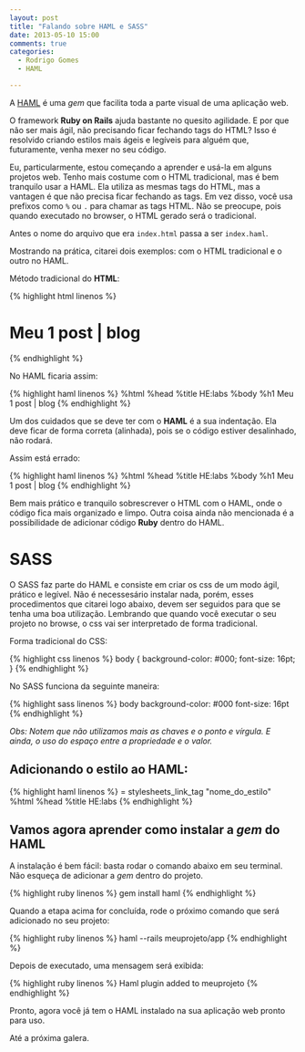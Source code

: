 ```yaml
---
layout: post
title: "Falando sobre HAML e SASS"
date: 2013-05-10 15:00
comments: true
categories:
  - Rodrigo Gomes
  - HAML

---
```


A [HAML](http://www.haml.info/) é uma _gem_ que facilita toda a parte visual de uma aplicação web.

O framework **Ruby on Rails** ajuda bastante no quesito agilidade. E por que não ser mais ágil, não precisando ficar fechando tags do HTML? Isso é resolvido criando estilos mais ágeis e legíveis para alguém que, futuramente, venha mexer no seu código.

<!--more-->

Eu, particularmente, estou começando a aprender e usá-la em alguns projetos web. Tenho mais costume com o HTML tradicional, mas é bem tranquilo usar a HAML. Ela utiliza as mesmas tags do HTML, mas a vantagen é que não precisa ficar fechando as tags. Em vez disso, você usa prefixos como `%` ou `.` para chamar as tags HTML. Não se preocupe, pois quando executado no browser, o HTML gerado será o tradicional.

Antes o nome do arquivo que era `index.html` passa a ser `index.haml`.

Mostrando na prática, citarei dois exemplos: com o HTML tradicional e o outro no HAML.

Método tradicional do **HTML**:

{% highlight html linenos %}
<html>
  <head>
    <title>HE:labs </title>
  </head>
  <body>
    <h1>Meu 1 post | blog</h1>
  </body>
</html>
{% endhighlight %}

No HAML ficaria assim:

{% highlight haml linenos %}
%html
  %head
    %title HE:labs
  %body
    %h1
      Meu 1 post | blog
{% endhighlight %}

Um dos cuidados que se deve ter com o **HAML** é a sua indentação. Ela deve ficar de forma correta (alinhada), pois se o código estiver desalinhado, não rodará.

Assim está errado:

{% highlight haml linenos %}
%html
        %head
%title
   HE:labs
         %body
        %h1
         Meu 1 post  |  blog
{% endhighlight %}

Bem mais prático e tranquilo sobrescrever o HTML com o HAML, onde o código fica mais organizado e limpo. Outra coisa ainda não mencionada é a possibilidade de adicionar código **Ruby** dentro do HAML.

# SASS

O SASS faz parte do HAML e consiste em criar os css de um modo ágil, prático e legível. Não é necessesário instalar nada, porém, esses procedimentos que citarei logo abaixo, devem ser seguidos para que se tenha uma boa utilização. Lembrando que quando você executar o seu projeto no browse, o css vai ser interpretado de forma tradicional.

Forma tradicional do CSS:

{% highlight css linenos %}
body {
  background-color: #000;
  font-size: 16pt;
}
{% endhighlight %}

No SASS funciona da seguinte maneira:

{% highlight sass linenos %}
body
  background-color: #000
  font-size: 16pt
{% endhighlight %}

*Obs: Notem que não utilizamos mais as chaves e o ponto e vírgula. E ainda, o uso do espaço entre a propriedade e o valor.*


## Adicionando o estilo ao HAML:

{% highlight haml linenos %}
= stylesheets_link_tag "nome_do_estilo"
%html
  %head
    %title HE:labs
{% endhighlight %}

## Vamos agora aprender como instalar a _gem_ do HAML

A instalação é bem fácil: basta rodar o comando abaixo em seu terminal. Não esqueça de adicionar a _gem_ dentro do projeto.

{% highlight ruby linenos %}
gem install haml
{% endhighlight %}

Quando a etapa acima for concluída, rode o próximo comando que será adicionado no seu projeto:

{% highlight ruby linenos %}
haml --rails meuprojeto/app
{% endhighlight %}

Depois de executado, uma mensagem será exibida:

{% highlight ruby linenos %}
Haml plugin added to meuprojeto
{% endhighlight %}

Pronto, agora você já tem o HAML instalado na sua aplicação web pronto para uso.

Até a próxima galera.
